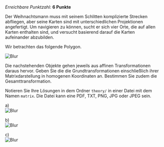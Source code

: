 *Erreichbare Punktzahl:* **6 Punkte**

Der Weihnachtsmann muss mit seinem Schlitten komplizierte Strecken abfliegen, aber seine Karten sind mit unterschiedlichen Projektionen angefertigt. Um navigieren zu können, sucht er sich vier Orte, die auf allen Karten enthalten sind, und versucht basierend darauf die Karten aufeinander abzubilden.

Wir betrachten das folgende Polygon.

![Blur](img/exercises/theory/transformationMatrix/img/polygona1.png)

Die nachstehenden Objekte gehen jeweils aus affinen Transformationen daraus hervor. Geben Sie die die Grundtransformationen einschließlich ihrer Matrixdarstellung in homogenen Koordinaten an. Bestimmen Sie zudem die Gesamttransformation.

Notieren Sie Ihre Lösungen in dem Ordner `theory/` in einer Datei mit dem Namen `matrix`. Die Datei kann eine PDF, TXT, PNG, JPG oder JPEG sein.

a)  
![Blur](img/exercises/theory/transformationMatrix/img/polygona2.png)

b)  
![Blur](img/exercises/theory/transformationMatrix/img/polygonb.png)

c)  
![Blur](img/exercises/theory/transformationMatrix/img/polygonc.png)
